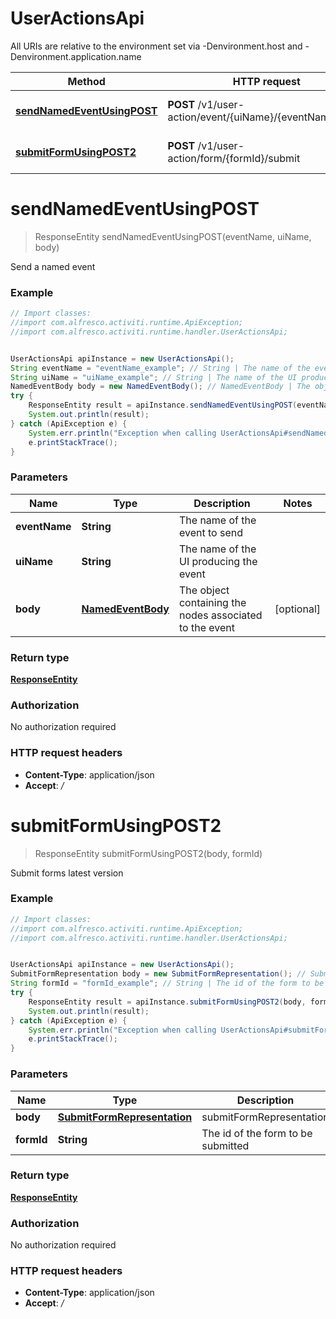 # UserActionsApi

All URIs are relative to the environment set via -Denvironment.host and -Denvironment.application.name

Method | HTTP request | Description
------------- | ------------- | -------------
[**sendNamedEventUsingPOST**](UserActionsApi.md#sendNamedEventUsingPOST) | **POST** /v1/user-action/event/{uiName}/{eventName}/send | Send a named event
[**submitFormUsingPOST2**](UserActionsApi.md#submitFormUsingPOST2) | **POST** /v1/user-action/form/{formId}/submit | Submit forms latest version

<a name="sendNamedEventUsingPOST"></a>
# **sendNamedEventUsingPOST**
> ResponseEntity sendNamedEventUsingPOST(eventName, uiName, body)

Send a named event

### Example
```java
// Import classes:
//import com.alfresco.activiti.runtime.ApiException;
//import com.alfresco.activiti.runtime.handler.UserActionsApi;


UserActionsApi apiInstance = new UserActionsApi();
String eventName = "eventName_example"; // String | The name of the event to send
String uiName = "uiName_example"; // String | The name of the UI producing the event
NamedEventBody body = new NamedEventBody(); // NamedEventBody | The object containing the nodes associated to the event
try {
    ResponseEntity result = apiInstance.sendNamedEventUsingPOST(eventName, uiName, body);
    System.out.println(result);
} catch (ApiException e) {
    System.err.println("Exception when calling UserActionsApi#sendNamedEventUsingPOST");
    e.printStackTrace();
}
```

### Parameters

Name | Type | Description  | Notes
------------- | ------------- | ------------- | -------------
 **eventName** | **String**| The name of the event to send |
 **uiName** | **String**| The name of the UI producing the event |
 **body** | [**NamedEventBody**](NamedEventBody.md)| The object containing the nodes associated to the event | [optional]

### Return type

[**ResponseEntity**](ResponseEntity.md)

### Authorization

No authorization required

### HTTP request headers

 - **Content-Type**: application/json
 - **Accept**: */*

<a name="submitFormUsingPOST2"></a>
# **submitFormUsingPOST2**
> ResponseEntity submitFormUsingPOST2(body, formId)

Submit forms latest version

### Example
```java
// Import classes:
//import com.alfresco.activiti.runtime.ApiException;
//import com.alfresco.activiti.runtime.handler.UserActionsApi;


UserActionsApi apiInstance = new UserActionsApi();
SubmitFormRepresentation body = new SubmitFormRepresentation(); // SubmitFormRepresentation | submitFormRepresentation
String formId = "formId_example"; // String | The id of the form to be submitted
try {
    ResponseEntity result = apiInstance.submitFormUsingPOST2(body, formId);
    System.out.println(result);
} catch (ApiException e) {
    System.err.println("Exception when calling UserActionsApi#submitFormUsingPOST2");
    e.printStackTrace();
}
```

### Parameters

Name | Type | Description  | Notes
------------- | ------------- | ------------- | -------------
 **body** | [**SubmitFormRepresentation**](SubmitFormRepresentation.md)| submitFormRepresentation |
 **formId** | **String**| The id of the form to be submitted |

### Return type

[**ResponseEntity**](ResponseEntity.md)

### Authorization

No authorization required

### HTTP request headers

 - **Content-Type**: application/json
 - **Accept**: */*

